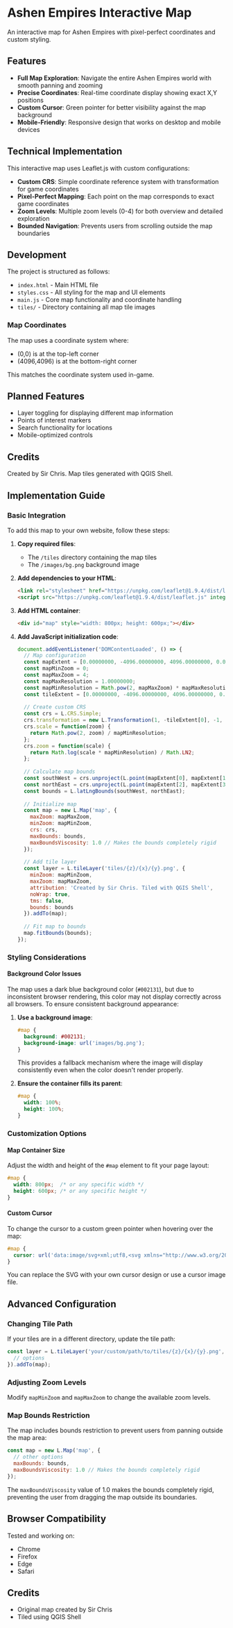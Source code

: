 # Ashen Empires Interactive Map

An interactive map for Ashen Empires with pixel-perfect coordinates and custom styling.

## Features

- **Full Map Exploration**: Navigate the entire Ashen Empires world with smooth panning and zooming
- **Precise Coordinates**: Real-time coordinate display showing exact X,Y positions
- **Custom Cursor**: Green pointer for better visibility against the map background
- **Mobile-Friendly**: Responsive design that works on desktop and mobile devices

## Technical Implementation

This interactive map uses Leaflet.js with custom configurations:

- **Custom CRS**: Simple coordinate reference system with transformation for game coordinates
- **Pixel-Perfect Mapping**: Each point on the map corresponds to exact game coordinates
- **Zoom Levels**: Multiple zoom levels (0-4) for both overview and detailed exploration
- **Bounded Navigation**: Prevents users from scrolling outside the map boundaries

## Development

The project is structured as follows:

- `index.html` - Main HTML file
- `styles.css` - All styling for the map and UI elements
- `main.js` - Core map functionality and coordinate handling
- `tiles/` - Directory containing all map tile images

### Map Coordinates

The map uses a coordinate system where:
- (0,0) is at the top-left corner
- (4096,4096) is at the bottom-right corner

This matches the coordinate system used in-game.

## Planned Features

- Layer toggling for displaying different map information
- Points of interest markers
- Search functionality for locations
- Mobile-optimized controls

## Credits

Created by Sir Chris. Map tiles generated with QGIS Shell.

## Implementation Guide

### Basic Integration

To add this map to your own website, follow these steps:

1. **Copy required files**:
   - The `/tiles` directory containing the map tiles
   - The `/images/bg.png` background image

2. **Add dependencies to your HTML**:
   ```html
   <link rel="stylesheet" href="https://unpkg.com/leaflet@1.9.4/dist/leaflet.css" integrity="sha256-p4NxAoJBhIIN+hmNHrzRCf9tD/miZyoHS5obTRR9BMY=" crossorigin="anonymous">
   <script src="https://unpkg.com/leaflet@1.9.4/dist/leaflet.js" integrity="sha256-20nQCchB9co0qIjJZRGuk2/Z9VM+kNiyxNV1lvTlZBo=" crossorigin="anonymous"></script>
   ```

3. **Add HTML container**:
   ```html
   <div id="map" style="width: 800px; height: 600px;"></div>
   ```

4. **Add JavaScript initialization code**:
   ```javascript
   document.addEventListener('DOMContentLoaded', () => {
     // Map configuration
     const mapExtent = [0.00000000, -4096.00000000, 4096.00000000, 0.00000000];
     const mapMinZoom = 0;
     const mapMaxZoom = 4;
     const mapMaxResolution = 1.00000000;
     const mapMinResolution = Math.pow(2, mapMaxZoom) * mapMaxResolution;
     const tileExtent = [0.00000000, -4096.00000000, 4096.00000000, 0.00000000];
     
     // Create custom CRS
     const crs = L.CRS.Simple;
     crs.transformation = new L.Transformation(1, -tileExtent[0], -1, tileExtent[3]);
     crs.scale = function(zoom) {
       return Math.pow(2, zoom) / mapMinResolution;
     };
     crs.zoom = function(scale) {
       return Math.log(scale * mapMinResolution) / Math.LN2;
     };
     
     // Calculate map bounds
     const southWest = crs.unproject(L.point(mapExtent[0], mapExtent[1]));
     const northEast = crs.unproject(L.point(mapExtent[2], mapExtent[3]));
     const bounds = L.latLngBounds(southWest, northEast);
     
     // Initialize map
     const map = new L.Map('map', {
       maxZoom: mapMaxZoom,
       minZoom: mapMinZoom,
       crs: crs,
       maxBounds: bounds,
       maxBoundsViscosity: 1.0 // Makes the bounds completely rigid
     });
     
     // Add tile layer
     const layer = L.tileLayer('tiles/{z}/{x}/{y}.png', {
       minZoom: mapMinZoom,
       maxZoom: mapMaxZoom,
       attribution: 'Created by Sir Chris. Tiled with QGIS Shell',
       noWrap: true,
       tms: false,
       bounds: bounds
     }).addTo(map);
     
     // Fit map to bounds
     map.fitBounds(bounds);
   });
   ```

### Styling Considerations

#### Background Color Issues

The map uses a dark blue background color (`#002131`), but due to inconsistent browser rendering, this color may not display correctly across all browsers. To ensure consistent background appearance:

1. **Use a background image**:
   ```css
   #map {
     background: #002131; 
     background-image: url('images/bg.png');
   }
   ```
   
   This provides a fallback mechanism where the image will display consistently even when the color doesn't render properly.

2. **Ensure the container fills its parent**:
   ```css
   #map { 
     width: 100%; 
     height: 100%; 
   }
   ```

### Customization Options

#### Map Container Size

Adjust the width and height of the `#map` element to fit your page layout:

```css
#map {
  width: 800px;  /* or any specific width */
  height: 600px; /* or any specific height */
}
```

#### Custom Cursor

To change the cursor to a custom green pointer when hovering over the map:

```css
#map {
  cursor: url('data:image/svg+xml;utf8,<svg xmlns="http://www.w3.org/2000/svg" width="16" height="16" viewBox="0 0 16 16"><path fill="%2300FF00" d="M3,2 L12,9 L8.5,9 L10,14 L7,14 L5.5,9 L3,9 z"/></svg>') 3 2, auto;
}
```

You can replace the SVG with your own cursor design or use a cursor image file.

## Advanced Configuration

### Changing Tile Path

If your tiles are in a different directory, update the tile path:

```javascript
const layer = L.tileLayer('your/custom/path/to/tiles/{z}/{x}/{y}.png', {
  // options
}).addTo(map);
```

### Adjusting Zoom Levels

Modify `mapMinZoom` and `mapMaxZoom` to change the available zoom levels.

### Map Bounds Restriction

The map includes bounds restriction to prevent users from panning outside the map area:

```javascript
const map = new L.Map('map', {
  // other options
  maxBounds: bounds,
  maxBoundsViscosity: 1.0 // Makes the bounds completely rigid
});
```

The `maxBoundsViscosity` value of 1.0 makes the bounds completely rigid, preventing the user from dragging the map outside its boundaries.

## Browser Compatibility

Tested and working on:
- Chrome
- Firefox
- Edge
- Safari

## Credits

- Original map created by Sir Chris
- Tiled using QGIS Shell
